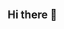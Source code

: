 ## Hi there 👋

<!--
**harikrishnanpu/harikrishnanpu** is a ✨ _special_ ✨ repository because its `README.md` (this file) appears on your GitHub profile.

Here are some ideas to get you started:

- 🔭 I’m currently  ...
- 🌱 I’m currently learning ...
- 👯 I’m looking to collaborate on ...
- 🤔 I’m looking for help with ...
- 💬 Ask me about ...
- 📫 How to reach me: ... harikrishnan9a@gmail.com
- 😄 Pronouns: ...
- ⚡ Fun fact: ...
-->
